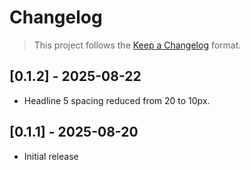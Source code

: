 # Changelog

> This project follows the [Keep a Changelog](https://keepachangelog.com/en/1.1.0/) format.

## [0.1.2] - 2025-08-22

- Headline 5 spacing reduced from 20 to 10px.

## [0.1.1] - 2025-08-20

- Initial release
